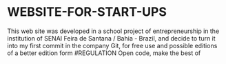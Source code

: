 # WEBSITE-FOR-START-UPS
This web site was developed in a school project of entrepreneurship in the institution of SENAI Feira de Santana / Bahia - Brazil, and decide to turn it into my first commit in the company Git, for free use and possible editions of a better edition form
#REGULATION
Open code, make the best of 
